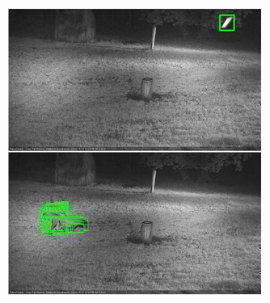 ![20201012-232107-233111](in2/20201012/20201012-232107-233111_0_.jpg)
![20201012-234127-235131](in2/20201012/20201012-234127-235131_0_.jpg)
